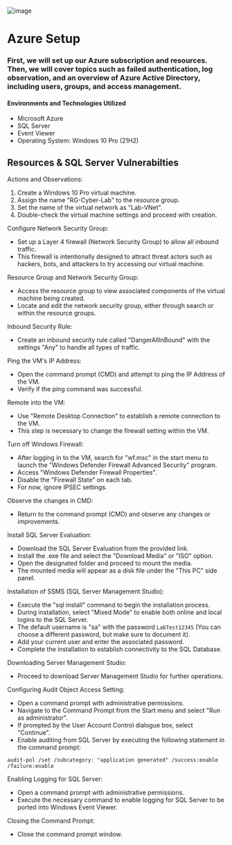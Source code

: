 ![image](https://user-images.githubusercontent.com/109401839/230745596-57cee9bd-687c-427d-b0db-d1080df77f7e.png)

# Azure Setup

### First, we will set up our Azure subscription and resources. Then, we will cover topics such as failed authentication, log observation, and an overview of Azure Active Directory, including users, groups, and access management.

#### Environments and Technologies Utilized 

- Microsoft Azure
- SQL Server
- Event Viewer
- Operating System: Windows 10 Pro (21H2)

## Resources & SQL Server Vulnerabilties

Actions and Observations:
1. Create a Windows 10 Pro virtual machine.
2. Assign the name "RG-Cyber-Lab" to the resource group.
3. Set the name of the virtual network as "Lab-VNet".
4. Double-check the virtual machine settings and proceed with creation.

Configure Network Security Group:
- Set up a Layer 4 firewall (Network Security Group) to allow all inbound traffic.
- This firewall is intentionally designed to attract threat actors such as hackers, bots, and attackers to try accessing our virtual machine.

Resource Group and Network Security Group:
- Access the resource group to view associated components of the virtual machine being created.
- Locate and edit the network security group, either through search or within the resource groups.

Inbound Security Rule:
- Create an inbound security rule called "DangerAllInBound" with the settings "Any" to handle all types of traffic.

Ping the VM's IP Address:
- Open the command prompt (CMD) and attempt to ping the IP Address of the VM.
- Verify if the ping command was successful.

Remote into the VM:
- Use "Remote Desktop Connection" to establish a remote connection to the VM.
- This step is necessary to change the firewall setting within the VM.

Turn off Windows Firewall:
- After logging in to the VM, search for "wf.msc" in the start menu to launch the "Windows Defender Firewall Advanced Security" program.
- Access "Windows Defender Firewall Properties".
- Disable the "Firewall State" on each tab.
- For now, ignore IPSEC settings.

Observe the changes in CMD:
- Return to the command prompt (CMD) and observe any changes or improvements.

Install SQL Server Evaluation:
- Download the SQL Server Evaluation from the provided link.
- Install the .exe file and select the "Download Media" or "ISO" option.
- Open the designated folder and proceed to mount the media.
- The mounted media will appear as a disk file under the "This PC" side panel.

Installation of SSMS (SQL Server Management Studio):
- Execute the "sql install" command to begin the installation process.
- During installation, select "Mixed Mode" to enable both online and local logins to the SQL Server.
- The default username is "sa" with the password ```LabTest12345``` (You can choose a different password, but make sure to document it).
- Add your current user and enter the associated password.
- Complete the installation to establish connectivity to the SQL Database.

Downloading Server Management Studio:
- Proceed to download Server Management Studio for further operations.

Configuring Audit Object Access Setting:
- Open a command prompt with administrative permissions.
- Navigate to the Command Prompt from the Start menu and select "Run as administrator".
- If prompted by the User Account Control dialogue box, select "Continue".
- Enable auditing from SQL Server by executing the following statement in the command prompt:

```
audit-pol /set /subcategory: "application generated" /success:enable /failure:enable
```

Enabling Logging for SQL Server:
- Open a command prompt with administrative permissions.
- Execute the necessary command to enable logging for SQL Server to be ported into Windows Event Viewer.

Closing the Command Prompt:
- Close the command prompt window.
